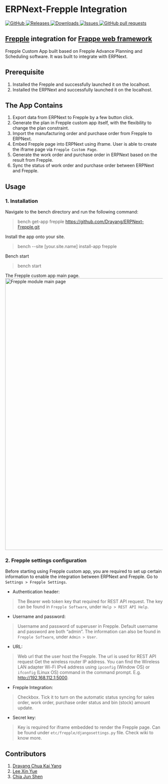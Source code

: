 # ERPNext-Frepple Integration
<a href="https://github.com/msf4-0/ERPNext-Frepple-Integration/blob/master/LICENSE">
    <img alt="GitHub" src="https://img.shields.io/github/license/msf4-0/ERPNext-Frepple-Integration.svg?color=blue">
</a>
<a href="https://github.com/msf4-0/ERPNext-Frepple-Integration/releases">
    <img alt="Releases" src="https://img.shields.io/github/release/msf4-0/ERPNext-Frepple-Integration?color=success" />
</a>
<a href="https://github.com/msf4-0/ERPNext-Frepple-Integration/releases">
    <img alt="Downloads" src="https://img.shields.io/github/downloads/msf4-0/ERPNext-Frepple-Integration/total.svg?color=success" />
</a>
<a href="https://github.com/msf4-0/ERPNext-Frepple-Integration/issues">
      <img alt="Issues" src="https://img.shields.io/github/issues/msf4-0/ERPNext-Frepple-Integration?color=blue" />
</a>
<a href="https://github.com/msf4-0/ERPNext-Frepple-Integration/pulls">
    <img alt="GitHub pull requests" src="https://img.shields.io/github/issues-pr/msf4-0/ERPNext-Frepple-Integration?color=blue" />
</a>


## [Frepple](https://github.com/frePPLe/frepple) integration for [Frappe web framework](https://github.com/frappe/frappe)
Frepple Custom App built based on Frepple Advance Planning and Scheduling software. It was built to integrate with ERPNext.

## Prerequisite
1. Installed the Frepple and successfully launched it on the localhost. 
2. Installed the ERPNext and successfully launched it on the localhost.

## The App Contains
1. Export data from ERPNext to Frepple by a few button click.
2. Generate the plan in Frepple custom app itself, with the flexibility to change the plan constraint.
3. Import the manufacturing order and purchase order from Frepple to ERPNext.
4. Embed Frepple page into ERPNext using iframe. User is able to create the iframe page via `Frepple Custom Page`.
5. Generate the work order and purchase order in ERPNext based on the result from Frepple.
6. Sync the status of work order and purchase order between ERPNext and Frepple.

## Usage
### 1. Installation
Navigate to the bench directory and run the following command:
> bench get-app frepple https://github.com/Drayang/ERPNext-Frepple.git

Install the app onto your site.
> bench --site [your.site.name] install-app frepple 

Bench start
> bench start

The Frepple custom app main page.
<img width="866" alt="Frepple module main page" src="https://user-images.githubusercontent.com/53387856/154392630-7c1c2522-e0b6-4af4-8c82-a793c5fb65d5.png">

### 2. Frepple settings configuration
Before starting using Frepple custom app, you are required to set up certain information to enable the integration between ERPNext and Frepple. 
Go to `Settings > Frepple Settings`. 

- Authentication header: 
> The Bearer web token key that required for REST API request. The key can be found in `Frepple Software`, under `Help > REST API Help`. 

- Username and password: 
> Username and password of superuser in Frepple. Default username and password are both “admin”. The information can also be found in `Frepple Software`, under `Admin > User`.
 

- URL: 
> Web url that the user host the Frepple. The url is used for REST API request Get the wireless router IP address. You can find the Wireless LAN adapter Wi-Fi IPv4 address using `ipconfig` (Window OS) or `ifconfig` (Linux OS) command in the command prompt. E.g. http://192.168.112.1:5000. 

- Frepple Integration: 
> Checkbox. Tick it to turn on the automatic status syncing for sales order, work order, purchase order status and bin (stock) amount update.

- Secret key: 
> Key is required for iframe embedded to render the Frepple page. Can be found under `etc/frepple/djangosettings.py` file. Check wiki to know more.


## Contributors
1. [Drayang Chua Kai Yang](https://github.com/Drayang)
2. [Lee Xin Yue](https://github.com/leexy0)
3. [Chia Jun Shen](https://github.com/chiajunshen)

